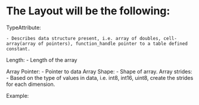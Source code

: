 # The Layout will be the following:

TypeAttribute: 

    - Describes data structure present, i.e. array of doubles, cell-array(array of pointers), function_handle pointer to a table defined constant.

Length:
    - Length of the array

Array Pointer:
    - Pointer to data
Array Shape:
    - Shape of array.
Array strides:
    - Based on the type of values in data, i.e. int8, int16, uint8, create the strides for each dimension.

Example:
    